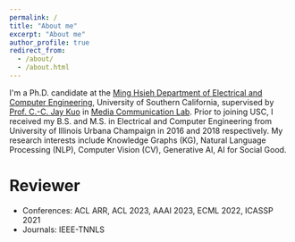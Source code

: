 ```yaml
---
permalink: /
title: "About me"
excerpt: "About me"
author_profile: true
redirect_from: 
  - /about/
  - /about.html
---
```


I'm a Ph.D. candidate at the [Ming Hsieh Department of Electrical and Computer Engineering](https://minghsiehece.usc.edu/), University of Southern California, supervised by [Prof. C.-C. Jay Kuo](https://viterbi.usc.edu/directory/faculty/Kuo/Chung-Chieh) in [Media Communication Lab](https://mcl.usc.edu/). Prior to joining USC, I received my B.S. and M.S. in Electrical and Computer Engineering from University of Illinois Urbana Champaign in 2016 and 2018 respectively. My research interests include Knowledge Graphs (KG), Natural Language Processing (NLP), Computer Vision (CV), Generative AI, AI for Social Good.

Reviewer
======
* Conferences: ACL ARR, ACL 2023, AAAI 2023, ECML 2022, ICASSP 2021
* Journals: IEEE-TNNLS  